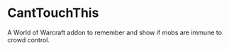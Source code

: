 # CantTouchThis
A World of Warcraft addon to remember and show if mobs are immune to crowd control.
